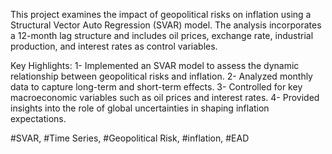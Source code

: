 This project examines the impact of geopolitical risks on inflation using a Structural Vector Auto Regression (SVAR) model. The analysis incorporates a 12-month lag structure and includes oil prices, exchange rate, industrial production, and interest rates as control variables.

 Key Highlights:
1- Implemented an SVAR model to assess the dynamic relationship between geopolitical risks and inflation.
2-  Analyzed monthly data to capture long-term and short-term effects.
3- Controlled for key macroeconomic variables such as oil prices and interest rates.
4- Provided insights into the role of global uncertainties in shaping inflation expectations.

#SVAR, #Time Series, #Geopolitical Risk, #inflation, #EAD
